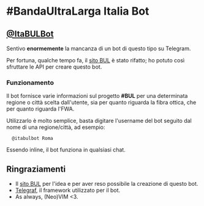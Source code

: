 # #BandaUltraLarga Italia Bot 

## [@ItaBULBot](http://telegram.me/itabulbot)


Sentivo **enormemente** la mancanza di un bot di questo tipo su Telegram.

Per fortuna, qualche tempo fa, il [sito BUL](http://bandaultralarga.italia.it)
è stato rifatto; ho potuto così sfruttare le API per creare questo bot.

### Funzionamento

Il bot fornisce varie informazioni sul progetto **#BUL** per una determinata
regione o città scelta dall'utente, sia per quanto riguarda la fibra ottica,
che per quanto riguarda l'FWA.

Utilizzarlo è molto semplice, basta digitare l'username del bot seguito dal
nome di una regione/città, ad esempio:

```
  @itabulbot Roma
```

Essendo inline, il bot funziona in qualsiasi chat.

## Ringraziamenti
- Il [sito BUL](http://bandaultralarga.italia.it) per l'idea e per aver reso
  possibile la creazione di questo bot.
- [Telegraf](https://github.com/telegraf/telegraf), il framework utilizzato
per il bot.
- As always, (Neo)VIM <3.

